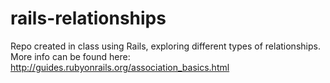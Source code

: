 # rails-relationships

Repo created in class using Rails, exploring different types of relationships.
More info can be found here:
http://guides.rubyonrails.org/association_basics.html
